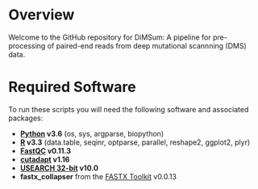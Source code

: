# Overview

Welcome to the GitHub repository for DiMSum: A pipeline for pre-processing of paired-end reads from deep mutational scannning (DMS) data.

# Required Software

To run these scripts you will need the following software and associated packages:

* **[Python](https://www.python.org/downloads/) v3.6** (os, sys, argparse, biopython)
* **[R](https://www.r-project.org/) v3.3** (data.table, seqinr, optparse, parallel, reshape2, ggplot2, plyr)
* **[FastQC](https://www.bioinformatics.babraham.ac.uk/projects/fastqc/) v0.11.3**
* **[cutadapt](https://cutadapt.readthedocs.io/en/stable/) v1.16**
* **[USEARCH 32-bit](https://drive5.com/usearch/download.html) v10.0**
* **fastx_collapser** from the [FASTX Toolkit](http://hannonlab.cshl.edu/fastx_toolkit/download.html) v0.0.13

